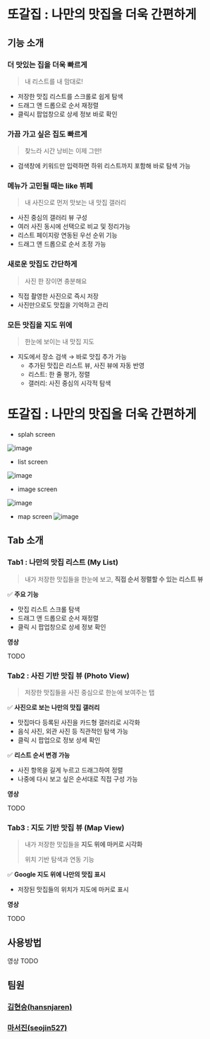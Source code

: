 # 또갈집 : 나만의 맛집을 더욱 간편하게

## 기능 소개

### 더 맛있는 집을 더욱 빠르게

> 내 리스트를 내 맘대로!

* 저장한 맛집 리스트를 스크롤로 쉽게 탐색 
* 드래그 앤 드롭으로 순서 재정렬 
* 클릭시 팝업창으로 상세 정보 바로 확인

### 가끔 가고 싶은 집도 빠르게

> 찾느라 시간 낭비는 이제 그만!

* 검색창에 키워드만 입력하면 하위 리스트까지 포함해 바로 탐색 가능

### 메뉴가 고민될 때는 like 뷔페

> 내 사진으로 먼저 맛보는 내 맛집 갤러리

* 사진 중심의 갤러리 뷰 구성
* 여러 사진 동시에 선택으로 비교 및 정리가능
* 리스트 페이지랑 연동된 우선 순위 기능
* 드래그 앤 드롭으로 순서 조정 가능

### 새로운 맛집도 간단하게

> 사진 한 장이면 충분해요

* 직접 촬영한 사진으로 즉시 저장
* 사진만으로도 맛집을 기억하고 관리

### 모든 맛집을 지도 위에

> 한눈에 보이는 내 맛집 지도

* 지도에서 장소 검색 → 바로 맛집 추가 가능 
  - 추가된 맛집은 리스트 뷰, 사진 뷰에 자동 반영 
  - 리스트: 한 줄 평가, 정렬 
  - 갤러리: 사진 중심의 시각적 탐색


# 또갈집 : 나만의 맛집을 더욱 간편하게

- splah screen
    
![image](https://github.com/user-attachments/assets/a43265ef-9b1b-4a88-bb36-8de57ef2e9a5)


- list screen

![image](https://github.com/user-attachments/assets/013cd110-9b9f-4f1f-b3a3-a0811f9a4f66)

- image screen

![image](https://github.com/user-attachments/assets/446dab5f-509e-4545-b40f-f6c6fff7f85d)


- map screen
![image](https://github.com/user-attachments/assets/b4b891d6-6731-4632-9c41-bcee7d17fe27)


## Tab 소개
### Tab1 : 나만의 맛집 리스트 (My List)

> 내가 저장한 맛집들을 한눈에 보고, **직접 순서 정렬할 수 있는 리스트 뷰**

✅ **주요 기능**

- 맛집 리스트 스크롤 탐색
- 드래그 앤 드롭으로 순서 재정렬
- 클릭 시 팝업창으로 상세 정보 확인

**영상**

TODO

### Tab2 : **사진 기반 맛집 뷰 (Photo View)**

> 저장한 맛집들을 사진 중심으로 한눈에 보여주는 탭

✅ **사진으로 보는 나만의 맛집 갤러리**

- 맛집마다 등록된 사진을 카드형 갤러리로 시각화
- 음식 사진, 외관 사진 등 직관적인 탐색 가능
- 클릭 시 팝업으로 정보 상세 확인

✅ **리스트 순서 변경 가능**

- 사진 항목을 길게 누르고 드래그하여 정렬
- 나중에 다시 보고 싶은 순서대로 직접 구성 가능

**영상**

TODO

### Tab3 :  지도 기반 맛집 뷰 (Map View)

> 내가 저장한 맛집들을 **지도 위에 마커로 시각화**
> 
> 위치 기반 탐색과 연동 기능

✅ **Google 지도 위에 나만의 맛집 표시**

- 저장된 맛집들의 위치가 지도에 마커로 표시

**영상**

TODO

## 사용방법

영상 TODO

## 팀원
### [김현승(hansnjaren)](https://github.com/hansnjaren)
### [마서진(seojin527)](https://github.com/seojin527)
